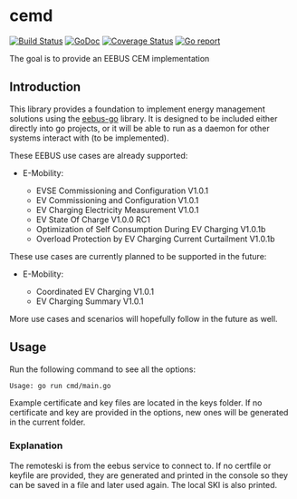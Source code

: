 # cemd

[![Build Status](https://github.com/enbility/cemd/actions/workflows/default.yml/badge.svg?branch=dev)](https://github.com/enbility/cemd/actions/workflows/default.yml/badge.svg?branch=dev)
[![GoDoc](https://img.shields.io/badge/godoc-reference-5272B4)](https://godoc.org/github.com/enbility/cemd)
[![Coverage Status](https://coveralls.io/repos/github/enbility/cemd/badge.svg?branch=dev)](https://coveralls.io/github/enbility/cemd?branch=dev)
[![Go report](https://goreportcard.com/badge/github.com/enbility/cemd)](https://goreportcard.com/report/github.com/enbility/cemd)

The goal is to provide an EEBUS CEM implementation

## Introduction

This library provides a foundation to implement energy management solutions using the [eebus-go](https://github.com/enbility/eebus-go) library. It is designed to be included either directly into go projects, or it will be able to run as a daemon for other systems interact with (to be implemented).

These EEBUS use cases are already supported:

- E-Mobility:

  - EVSE Commissioning and Configuration V1.0.1
  - EV Commissioning and Configuration V1.0.1
  - EV Charging Electricity Measurement V1.0.1
  - EV State Of Charge V1.0.0 RC1
  - Optimization of Self Consumption During EV Charging V1.0.1b
  - Overload Protection by EV Charging Current Curtailment V1.0.1b

These use cases are currently planned to be supported in the future:

- E-Mobility:

  - Coordinated EV Charging V1.0.1
  - EV Charging Summary V1.0.1

More use cases and scenarios will hopefully follow in the future as well.

## Usage

Run the following command to see all the options:

```sh
Usage: go run cmd/main.go
```

Example certificate and key files are located in the keys folder. If no certificate and key are provided in the options, new ones will be generated in the current folder.

### Explanation

The remoteski is from the eebus service to connect to.
If no certfile or keyfile are provided, they are generated and printed in the console so they can be saved in a file and later used again. The local SKI is also printed.
